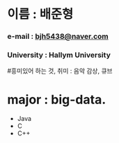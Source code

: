 # 이름 : 배준형
### e-mail : bjh5438@naver.com
### University : Hallym University

#흥미있어 하는 것, 취미 : 음악 감상, 큐브

# major : big-data.
* Java
* C
* C++

<!---
JunHyeongBae/JunHyeongBae is a ✨ special ✨ repository because its `README.md` (this file) appears on your GitHub profile.
You can click the Preview link to take a look at your changes.
--->
